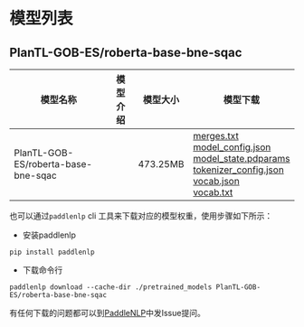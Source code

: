 #  模型列表

## PlanTL-GOB-ES/roberta-base-bne-sqac

| 模型名称 | 模型介绍 | 模型大小  | 模型下载 |
| --- | --- | --- | --- |
|PlanTL-GOB-ES/roberta-base-bne-sqac|  | 473.25MB | [merges.txt](https://bj.bcebos.com/paddlenlp/models/community/PlanTL-GOB-ES/roberta-base-bne-sqac/merges.txt)<br>[model_config.json](https://bj.bcebos.com/paddlenlp/models/community/PlanTL-GOB-ES/roberta-base-bne-sqac/model_config.json)<br>[model_state.pdparams](https://bj.bcebos.com/paddlenlp/models/community/PlanTL-GOB-ES/roberta-base-bne-sqac/model_state.pdparams)<br>[tokenizer_config.json](https://bj.bcebos.com/paddlenlp/models/community/PlanTL-GOB-ES/roberta-base-bne-sqac/tokenizer_config.json)<br>[vocab.json](https://bj.bcebos.com/paddlenlp/models/community/PlanTL-GOB-ES/roberta-base-bne-sqac/vocab.json)<br>[vocab.txt](https://bj.bcebos.com/paddlenlp/models/community/PlanTL-GOB-ES/roberta-base-bne-sqac/vocab.txt) |

也可以通过`paddlenlp` cli 工具来下载对应的模型权重，使用步骤如下所示：

* 安装paddlenlp

```shell
pip install paddlenlp
```

* 下载命令行

```shell
paddlenlp download --cache-dir ./pretrained_models PlanTL-GOB-ES/roberta-base-bne-sqac
```

有任何下载的问题都可以到[PaddleNLP](https://github.com/PaddlePaddle/PaddleNLP)中发Issue提问。